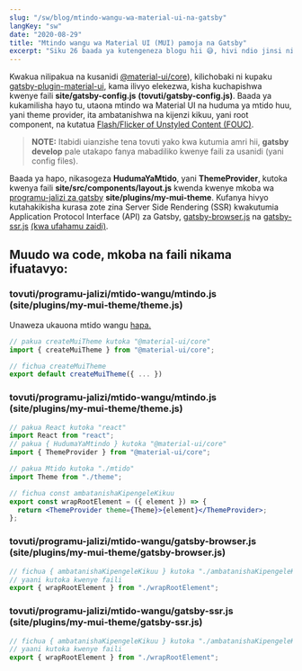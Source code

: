 ```yaml
---
slug: "/sw/blog/mtindo-wangu-wa-material-ui-na-gatsby"
langKey: "sw"
date: "2020-08-29"
title: "Mtindo wangu wa Material UI (MUI) pamoja na Gatsby"
excerpt: "Siku 26 baada ya kutengeneza blogu hii 😅, hivi ndio jinsi nilivyo tumia dakika chache ndani ya siku yangu kurekebisha muonekano wa blogu yango baada ya kugundua kuwa kurasa zina onekana bila mtindo, yani css, kwa kama sekunde moja baada ya kupakua kurasa; yani Flash/Flicker of Unstyled Contenct (FOUC). Mimi binafsi hutumia Material UI. Ila nafamu kuna njia tofauti za kuunda mitindo kama tailwind, style-components, style-jsx etc."
---
```


Kwakua nilipakua na kusanidi [@material-ui/core](https://translate.google.com/translate?hl=en&sl=en&tl=sw&u=https%3A%2F%2Fmaterial-ui.com%2F)), kilichobaki ni kupaku [gatsby-plugin-material-ui](https://www.gatsbyjs.com/plugins/gatsby-plugin-material-ui/), kama ilivyo elekezwa, kisha kuchapishwa kwenye faili **site/gatsby-config.js** **(tovuti/gatsby-config.js)**. Baada ya kukamilisha hayo tu, utaona mtindo wa Material UI na huduma ya mtido huu, yani theme provider, ita ambatanishwa na kijenzi kikuu, yani root component, na kutatua [Flash/Flicker of Unstyled Content (FOUC)](https://en.wikipedia.org/wiki/Flash_of_unstyled_content).

> **NOTE:** Itabidi uianzishe tena tovuti yako kwa kutumia amri hii, **gatsby develop** pale utakapo fanya mabadiliko kwenye faili za usanidi (yani config files).

Baada ya hapo, nikasogeza **HudumaYaMtido**, yani **ThemeProvider**, kutoka kwenya faili **site/src/components/layout.js** kwenda kwenye mkoba wa [programu-jalizi za gatsby](https://www.gatsbyjs.com/docs/creating-a-local-plugin/) **site/plugins/my-mui-theme**. Kufanya hivyo kutahakikisha kurasa zote zina Server Side Rendering (SSR) kwakutumia Application Protocol Interface (API) za Gatsby, [gatsby-browser.js](https://www.gatsbyjs.com/docs/browser-apis/#wrapRootElement) na [gatsby-ssr.js](https://www.gatsbyjs.com/docs/ssr-apis/#wrapRootElement) [(kwa ufahamu zaidi)](https://translate.google.com/translate?hl=en&sl=en&tl=sw&u=https%3A%2F%2Fmaterial-ui.com%2Fstyles%2Fadvanced%2F%23server-side-rendering).

## Muudo wa code, mkoba na faili nikama ifuatavyo:

### tovuti/programu-jalizi/mtido-wangu/mtindo.js (site/plugins/my-mui-theme/theme.js)

Unaweza ukauona mtido wangu [hapa.](https://github.com/karimkawambwa/karimkawambwa/blob/master/site/plugins/my-mui-theme/theme.js)

```js
// pakua createMuiTheme kutoka "@material-ui/core"
import { createMuiTheme } from "@material-ui/core";

// fichua createMuiTheme
export default createMuiTheme({ ... })
```

### tovuti/programu-jalizi/mtido-wangu/mtindo.js (site/plugins/my-mui-theme/theme.js)

```jsx
// pakua React kutoka "react"
import React from "react";
// pakua { HudumaYaMtindo } kutoka "@material-ui/core"
import { ThemeProvider } from "@material-ui/core";

// pakua Mtido kutoka "./mtido"
import Theme from "./theme";

// fichua const ambatanishaKipengeleKikuu
export const wrapRootElement = ({ element }) => {
  return <ThemeProvider theme={Theme}>{element}</ThemeProvider>;
};
```

### tovuti/programu-jalizi/mtido-wangu/gatsby-browser.js (site/plugins/my-mui-theme/gatsby-browser.js)

```js
// fichua { ambatanishaKipengeleKikuu } kutoka "./ambatanishaKipengeleKikuu"
// yaani kutoka kwenye faili 
export { wrapRootElement } from "./wrapRootElement";
```

### tovuti/programu-jalizi/mtido-wangu/gatsby-ssr.js (site/plugins/my-mui-theme/gatsby-ssr.js)

```js
// fichua { ambatanishaKipengeleKikuu } kutoka "./ambatanishaKipengeleKikuu"
// yaani kutoka kwenye faili 
export { wrapRootElement } from "./wrapRootElement";
```
